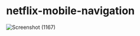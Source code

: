 # netflix-mobile-navigation

![Screenshot (1167)](https://github.com/sinhasukriti/netflix-mobile-navigation/assets/81636139/94ef1801-d021-4854-9a8a-162e0d635c1c)
